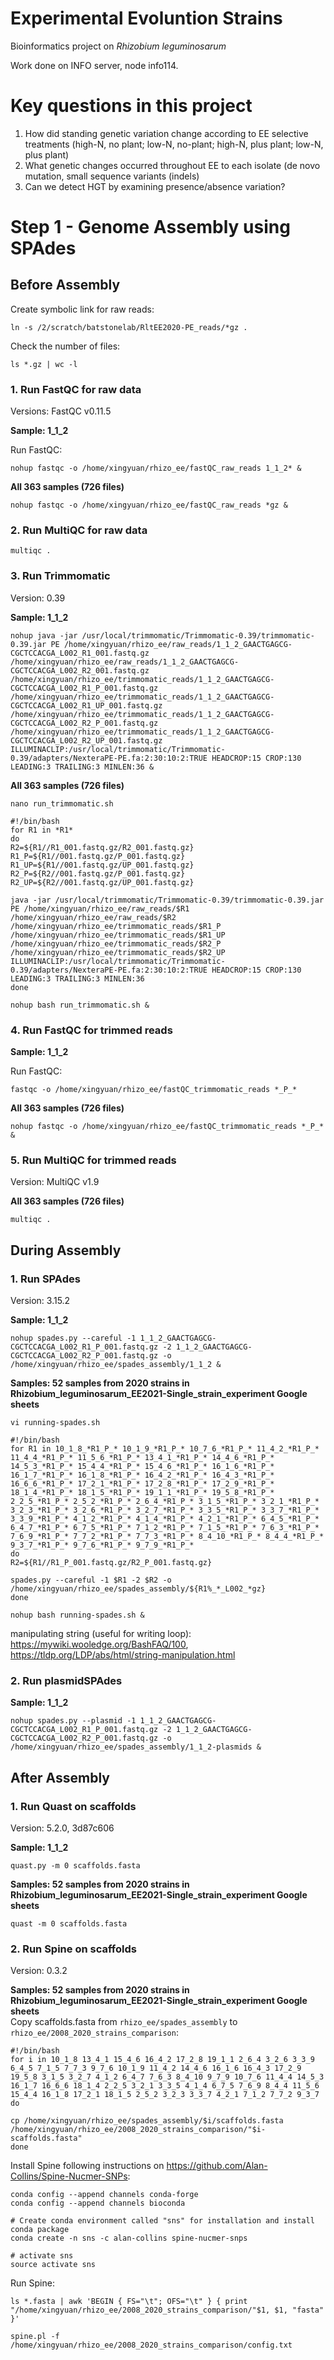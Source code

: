 # Experimental Evoluntion Strains
Bioinformatics project on *Rhizobium leguminosarum*

Work done on INFO server, node info114. 

# Key questions in this project
1. How did standing genetic variation change according to EE selective treatments (high-N, no plant; low-N, no-plant; high-N, plus plant; low-N, plus plant)
2. What genetic changes occurred throughout EE to each isolate (de novo mutation, small sequence variants (indels)
3. Can we detect HGT by examining presence/absence variation? 

# Step 1 - Genome Assembly using SPAdes <br>

## Before Assembly
Create symbolic link for raw reads:
```
ln -s /2/scratch/batstonelab/RltEE2020-PE_reads/*gz .
```
Check the number of files:
```
ls *.gz | wc -l
```

### 1. Run FastQC for raw data
Versions: FastQC v0.11.5

**Sample: 1_1_2**

Run FastQC:
```
nohup fastqc -o /home/xingyuan/rhizo_ee/fastQC_raw_reads 1_1_2* &
```
**All 363 samples (726 files)**
```
nohup fastqc -o /home/xingyuan/rhizo_ee/fastQC_raw_reads *gz &
```

### 2. Run MultiQC for raw data
```
multiqc . 
```
### 3. Run Trimmomatic 
Version: 0.39


**Sample: 1_1_2**
```
nohup java -jar /usr/local/trimmomatic/Trimmomatic-0.39/trimmomatic-0.39.jar PE /home/xingyuan/rhizo_ee/raw_reads/1_1_2_GAACTGAGCG-CGCTCCACGA_L002_R1_001.fastq.gz /home/xingyuan/rhizo_ee/raw_reads/1_1_2_GAACTGAGCG-CGCTCCACGA_L002_R2_001.fastq.gz /home/xingyuan/rhizo_ee/trimmomatic_reads/1_1_2_GAACTGAGCG-CGCTCCACGA_L002_R1_P_001.fastq.gz /home/xingyuan/rhizo_ee/trimmomatic_reads/1_1_2_GAACTGAGCG-CGCTCCACGA_L002_R1_UP_001.fastq.gz /home/xingyuan/rhizo_ee/trimmomatic_reads/1_1_2_GAACTGAGCG-CGCTCCACGA_L002_R2_P_001.fastq.gz /home/xingyuan/rhizo_ee/trimmomatic_reads/1_1_2_GAACTGAGCG-CGCTCCACGA_L002_R2_UP_001.fastq.gz ILLUMINACLIP:/usr/local/trimmomatic/Trimmomatic-0.39/adapters/NexteraPE-PE.fa:2:30:10:2:TRUE HEADCROP:15 CROP:130 LEADING:3 TRAILING:3 MINLEN:36 &
```
**All 363 samples (726 files)**
```
nano run_trimmomatic.sh
```
```
#!/bin/bash 
for R1 in *R1* 
do 
R2=${R1//R1_001.fastq.gz/R2_001.fastq.gz} 
R1_P=${R1//001.fastq.gz/P_001.fastq.gz} 
R1_UP=${R1//001.fastq.gz/UP_001.fastq.gz} 
R2_P=${R2//001.fastq.gz/P_001.fastq.gz} 
R2_UP=${R2//001.fastq.gz/UP_001.fastq.gz} 

java -jar /usr/local/trimmomatic/Trimmomatic-0.39/trimmomatic-0.39.jar PE /home/xingyuan/rhizo_ee/raw_reads/$R1 /home/xingyuan/rhizo_ee/raw_reads/$R2 /home/xingyuan/rhizo_ee/trimmomatic_reads/$R1_P /home/xingyuan/rhizo_ee/trimmomatic_reads/$R1_UP /home/xingyuan/rhizo_ee/trimmomatic_reads/$R2_P /home/xingyuan/rhizo_ee/trimmomatic_reads/$R2_UP ILLUMINACLIP:/usr/local/trimmomatic/Trimmomatic-0.39/adapters/NexteraPE-PE.fa:2:30:10:2:TRUE HEADCROP:15 CROP:130 LEADING:3 TRAILING:3 MINLEN:36
done
```
```
nohup bash run_trimmomatic.sh &
```

### 4. Run FastQC for trimmed reads 
**Sample: 1_1_2**

Run FastQC: 
```
fastqc -o /home/xingyuan/rhizo_ee/fastQC_trimmomatic_reads *_P_* 
```

**All 363 samples (726 files)**
```
nohup fastqc -o /home/xingyuan/rhizo_ee/fastQC_trimmomatic_reads *_P_* &
```

### 5. Run MultiQC for trimmed reads
Version: MultiQC v1.9

**All 363 samples (726 files)**
```
multiqc . 
```

## During Assembly 
### 1. Run SPAdes 
Version: 3.15.2

**Sample: 1_1_2**
```
nohup spades.py --careful -1 1_1_2_GAACTGAGCG-CGCTCCACGA_L002_R1_P_001.fastq.gz -2 1_1_2_GAACTGAGCG-CGCTCCACGA_L002_R2_P_001.fastq.gz -o /home/xingyuan/rhizo_ee/spades_assembly/1_1_2 &
```

**Samples: 52 samples from 2020 strains in Rhizobium_leguminosarum_EE2021-Single_strain_experiment Google sheets**
```
vi running-spades.sh
```
```
#!/bin/bash 
for R1 in 10_1_8_*R1_P_* 10_1_9_*R1_P_* 10_7_6_*R1_P_* 11_4_2_*R1_P_* 11_4_4_*R1_P_* 11_5_6_*R1_P_* 13_4_1_*R1_P_* 14_4_6_*R1_P_* 14_5_3_*R1_P_* 15_4_4_*R1_P_* 15_4_6_*R1_P_* 16_1_6_*R1_P_* 16_1_7_*R1_P_* 16_1_8_*R1_P_* 16_4_2_*R1_P_* 16_4_3_*R1_P_* 16_6_6_*R1_P_* 17_2_1_*R1_P_* 17_2_8_*R1_P_* 17_2_9_*R1_P_* 18_1_4_*R1_P_* 18_1_5_*R1_P_* 19_1_1_*R1_P_* 19_5_8_*R1_P_* 2_2_5_*R1_P_* 2_5_2_*R1_P_* 2_6_4_*R1_P_* 3_1_5_*R1_P_* 3_2_1_*R1_P_* 3_2_3_*R1_P_* 3_2_6_*R1_P_* 3_2_7_*R1_P_* 3_3_5_*R1_P_* 3_3_7_*R1_P_* 3_3_9_*R1_P_* 4_1_2_*R1_P_* 4_1_4_*R1_P_* 4_2_1_*R1_P_* 6_4_5_*R1_P_* 6_4_7_*R1_P_* 6_7_5_*R1_P_* 7_1_2_*R1_P_* 7_1_5_*R1_P_* 7_6_3_*R1_P_* 7_6_9_*R1_P_* 7_7_2_*R1_P_* 7_7_3_*R1_P_* 8_4_10_*R1_P_* 8_4_4_*R1_P_* 9_3_7_*R1_P_* 9_7_6_*R1_P_* 9_7_9_*R1_P_* 
do
R2=${R1//R1_P_001.fastq.gz/R2_P_001.fastq.gz}

spades.py --careful -1 $R1 -2 $R2 -o /home/xingyuan/rhizo_ee/spades_assembly/${R1%_*_L002_*gz}
done
```
```
nohup bash running-spades.sh &
```
manipulating string (useful for writing loop): https://mywiki.wooledge.org/BashFAQ/100, https://tldp.org/LDP/abs/html/string-manipulation.html

### 2. Run plasmidSPAdes
**Sample: 1_1_2**
```
nohup spades.py --plasmid -1 1_1_2_GAACTGAGCG-CGCTCCACGA_L002_R1_P_001.fastq.gz -2 1_1_2_GAACTGAGCG-CGCTCCACGA_L002_R2_P_001.fastq.gz -o /home/xingyuan/rhizo_ee/spades_assembly/1_1_2-plasmids &
```

## After Assembly 
### 1. Run Quast on scaffolds
Version: 5.2.0, 3d87c606

**Sample: 1_1_2** <br>
```
quast.py -m 0 scaffolds.fasta
```
**Samples: 52 samples from 2020 strains in Rhizobium_leguminosarum_EE2021-Single_strain_experiment Google sheets**
```
quast -m 0 scaffolds.fasta 
```
### 2. Run Spine on scaffolds
Version: 0.3.2

**Samples: 52 samples from 2020 strains in Rhizobium_leguminosarum_EE2021-Single_strain_experiment Google sheets** <br>
Copy scaffolds.fasta from ``rhizo_ee/spades_assembly`` to ``rhizo_ee/2008_2020_strains_comparison``:
```
#!/bin/bash 
for i in 10_1_8 13_4_1 15_4_6 16_4_2 17_2_8 19_1_1 2_6_4 3_2_6 3_3_9 6_4_5 7_1_5 7_7_3 9_7_6 10_1_9 11_4_2 14_4_6 16_1_6 16_4_3 17_2_9 19_5_8 3_1_5 3_2_7 4_1_2 6_4_7 7_6_3 8_4_10 9_7_9 10_7_6 11_4_4 14_5_3 16_1_7 16_6_6 18_1_4 2_2_5 3_2_1 3_3_5 4_1_4 6_7_5 7_6_9 8_4_4 11_5_6 15_4_4 16_1_8 17_2_1 18_1_5 2_5_2 3_2_3 3_3_7 4_2_1 7_1_2 7_7_2 9_3_7
do

cp /home/xingyuan/rhizo_ee/spades_assembly/$i/scaffolds.fasta /home/xingyuan/rhizo_ee/2008_2020_strains_comparison/"$i-scaffolds.fasta"
done
```

Install Spine following instructions on https://github.com/Alan-Collins/Spine-Nucmer-SNPs:
```
conda config --append channels conda-forge
conda config --append channels bioconda

# Create conda environment called "sns" for installation and install conda package
conda create -n sns -c alan-collins spine-nucmer-snps

# activate sns
source activate sns
```

Run Spine:
```
ls *.fasta | awk 'BEGIN { FS="\t"; OFS="\t" } { print "/home/xingyuan/rhizo_ee/2008_2020_strains_comparison/"$1, $1, "fasta" }' 

spine.pl -f /home/xingyuan/rhizo_ee/2008_2020_strains_comparison/config.txt 
```







